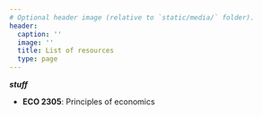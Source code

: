 ```yaml
---
# Optional header image (relative to `static/media/` folder).
header:
  caption: ''
  image: ''
  title: List of resources
  type: page
---
```

 __*stuff*__
 - **ECO 2305**: Principles of economics
